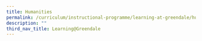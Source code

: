 ```yaml
---
title: Humanities
permalink: /curriculum/instructional-programme/learning-at-greendale/humanities/
description: ""
third_nav_title: Learning@Greendale
---
```

